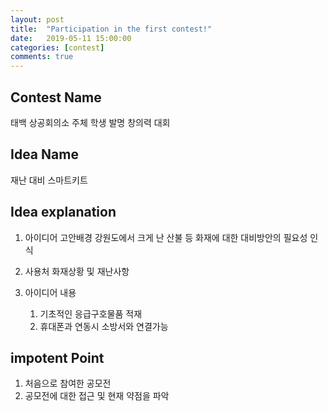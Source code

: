 ```yaml
---
layout: post
title:  "Participation in the first contest!"
date:   2019-05-11 15:00:00
categories: [contest]
comments: true
---
```

## Contest Name
태백 상공회의소 주체 학생 발명 창의력 대회

## Idea Name
재난 대비 스마트키트

## Idea explanation
1. 아이디어 고안배경
	강원도에서 크게 난 산불 등 화재에 대한 대비방안의 필요성 인식
	
2. 사용처
화재상황 및 재난사항

3. 아이디어 내용
	1. 기초적인 응급구호물품 적재
	2. 휴대폰과 연동시 소방서와 연결가능

## impotent Point
1. 처음으로 참여한 공모전 
2. 공모전에 대한 접근 및 현재 약점을 파악